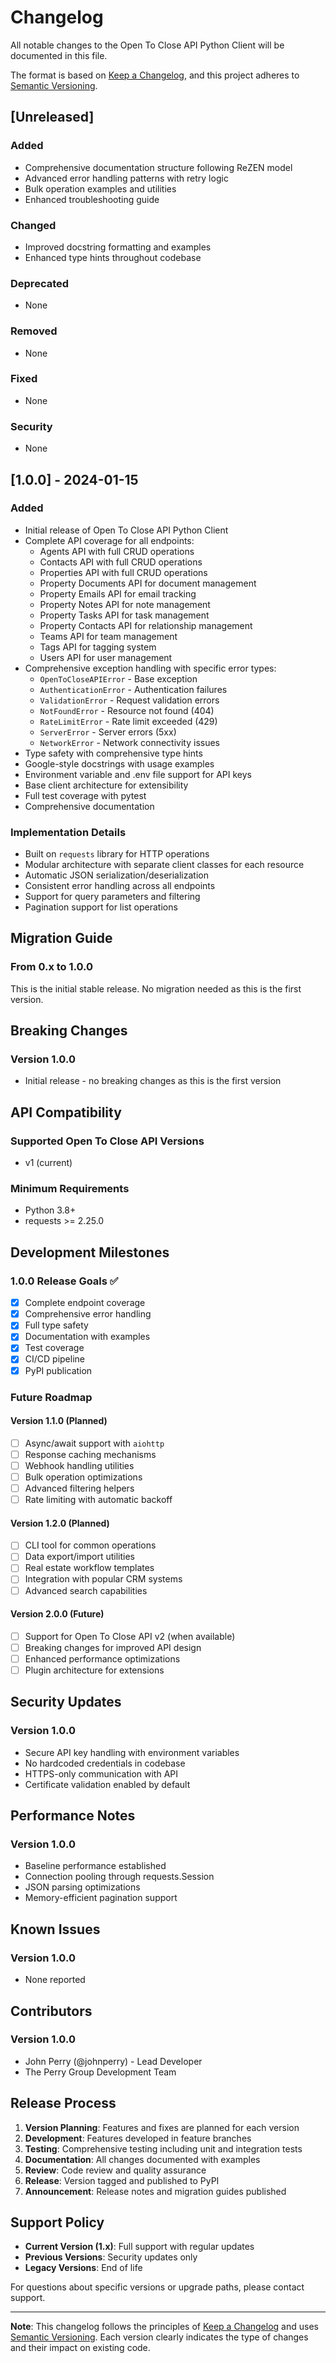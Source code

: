 # Changelog

All notable changes to the Open To Close API Python Client will be documented in this file.

The format is based on [Keep a Changelog](https://keepachangelog.com/en/1.0.0/),
and this project adheres to [Semantic Versioning](https://semver.org/spec/v2.0.0.html).

## [Unreleased]

### Added
- Comprehensive documentation structure following ReZEN model
- Advanced error handling patterns with retry logic
- Bulk operation examples and utilities
- Enhanced troubleshooting guide

### Changed
- Improved docstring formatting and examples
- Enhanced type hints throughout codebase

### Deprecated
- None

### Removed
- None

### Fixed
- None

### Security
- None

## [1.0.0] - 2024-01-15

### Added
- Initial release of Open To Close API Python Client
- Complete API coverage for all endpoints:
  - Agents API with full CRUD operations
  - Contacts API with full CRUD operations
  - Properties API with full CRUD operations
  - Property Documents API for document management
  - Property Emails API for email tracking
  - Property Notes API for note management
  - Property Tasks API for task management
  - Property Contacts API for relationship management
  - Teams API for team management
  - Tags API for tagging system
  - Users API for user management
- Comprehensive exception handling with specific error types:
  - `OpenToCloseAPIError` - Base exception
  - `AuthenticationError` - Authentication failures
  - `ValidationError` - Request validation errors
  - `NotFoundError` - Resource not found (404)
  - `RateLimitError` - Rate limit exceeded (429)
  - `ServerError` - Server errors (5xx)
  - `NetworkError` - Network connectivity issues
- Type safety with comprehensive type hints
- Google-style docstrings with usage examples
- Environment variable and .env file support for API keys
- Base client architecture for extensibility
- Full test coverage with pytest
- Comprehensive documentation

### Implementation Details
- Built on `requests` library for HTTP operations
- Modular architecture with separate client classes for each resource
- Automatic JSON serialization/deserialization
- Consistent error handling across all endpoints
- Support for query parameters and filtering
- Pagination support for list operations

## Migration Guide

### From 0.x to 1.0.0

This is the initial stable release. No migration needed as this is the first version.

## Breaking Changes

### Version 1.0.0
- Initial release - no breaking changes as this is the first version

## API Compatibility

### Supported Open To Close API Versions
- v1 (current)

### Minimum Requirements
- Python 3.8+
- requests >= 2.25.0

## Development Milestones

### 1.0.0 Release Goals ✅
- [x] Complete endpoint coverage
- [x] Comprehensive error handling
- [x] Full type safety
- [x] Documentation with examples
- [x] Test coverage
- [x] CI/CD pipeline
- [x] PyPI publication

### Future Roadmap

#### Version 1.1.0 (Planned)
- [ ] Async/await support with `aiohttp`
- [ ] Response caching mechanisms
- [ ] Webhook handling utilities
- [ ] Bulk operation optimizations
- [ ] Advanced filtering helpers
- [ ] Rate limiting with automatic backoff

#### Version 1.2.0 (Planned)
- [ ] CLI tool for common operations
- [ ] Data export/import utilities
- [ ] Real estate workflow templates
- [ ] Integration with popular CRM systems
- [ ] Advanced search capabilities

#### Version 2.0.0 (Future)
- [ ] Support for Open To Close API v2 (when available)
- [ ] Breaking changes for improved API design
- [ ] Enhanced performance optimizations
- [ ] Plugin architecture for extensions

## Security Updates

### Version 1.0.0
- Secure API key handling with environment variables
- No hardcoded credentials in codebase
- HTTPS-only communication with API
- Certificate validation enabled by default

## Performance Notes

### Version 1.0.0
- Baseline performance established
- Connection pooling through requests.Session
- JSON parsing optimizations
- Memory-efficient pagination support

## Known Issues

### Version 1.0.0
- None reported

## Contributors

### Version 1.0.0
- John Perry (@johnperry) - Lead Developer
- The Perry Group Development Team

## Release Process

1. **Version Planning**: Features and fixes are planned for each version
2. **Development**: Features developed in feature branches
3. **Testing**: Comprehensive testing including unit and integration tests
4. **Documentation**: All changes documented with examples
5. **Review**: Code review and quality assurance
6. **Release**: Version tagged and published to PyPI
7. **Announcement**: Release notes and migration guides published

## Support Policy

- **Current Version (1.x)**: Full support with regular updates
- **Previous Versions**: Security updates only
- **Legacy Versions**: End of life

For questions about specific versions or upgrade paths, please contact support.

---

**Note**: This changelog follows the principles of [Keep a Changelog](https://keepachangelog.com/) and uses [Semantic Versioning](https://semver.org/). Each version clearly indicates the type of changes and their impact on existing code. 